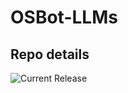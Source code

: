 # OSBot-LLMs

## Repo details

![Current Release](https://img.shields.io/badge/release-v0.2.9-blue)
